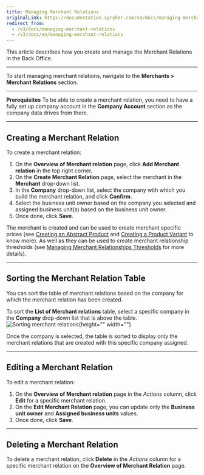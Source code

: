 ```yaml
---
title: Managing Merchant Relations
originalLink: https://documentation.spryker.com/v3/docs/managing-merchant-relations
redirect_from:
  - /v3/docs/managing-merchant-relations
  - /v3/docs/en/managing-merchant-relations
---
```


This article describes how you create and manage the Merchant Relations in the Back Office.
***
To start managing merchant relations, navigate to the **Merchants > Merchant Relations** section.
***
**Prerequisites**
To be able to create a merchant relation, you need to have a fully set up company account in the **Company Account** section as the company data drives from there.
***
## Creating a Merchant Relation
To create a merchant relation:
1. On the **Overview of Merchant relation** page, click **Add Merchant relation** in the top right corner.
2. On the **Create Merchant Relation** page, select the merchant in the **Merchant** drop-down list.
3. In the **Company** drop-down list, select the company with which you build the merchant relation, and click **Confirm**.
4. Select the business unit owner based on the company you selected and assigned business unit(s) based on the business unit owner. 
5. Once done, click **Save**.

The merchant is created and can be used to create merchant specific prices (see [Creating an Abstract Product](/docs/scos/dev/user-guides/202001.0/back-office-user-guide/products/products/abstract-products/creating-an-abstract-product.html) and [Creating a Product Variant](/docs/scos/dev/user-guides/202001.0/back-office-user-guide/products/products/concrete-products/creating-a-product-variant.html) to know more). As well as they can be used to create merchant relationship thresholds (see [Managing Merchant Relationships Thresholds](/docs/scos/dev/user-guides/202001.0/back-office-user-guide/thresholds/merchant-relationships/managing-merchant-relationships-thresholds.html) for more details).
***
## Sorting the Merchant Relation Table
You can sort the table of merchant relations based on the company for which the merchant relation has been created.

To sort the **List of Merchant relations** table, select a specific company in the **Company** drop-down list that is above the table.
![Sorting merchant relations](https://spryker.s3.eu-central-1.amazonaws.com/docs/User+Guides/Back+Office+User+Guides/Merchants/Merchant+and+Merchant+Relations/Managing+Merchant+Relations/sorting-merchant-relations.png){height="" width=""}

Once the company is selected, the table is sorted to display only the merchant relations that are created with this specific company assigned.
***
## Editing a Merchant Relation
To edit a merchant relation:
1. On the **Overview of Merchant relation** page in the _Actions_ column, click **Edit** for a specific merchant relation.
2. On the **Edit Merchant Relation** page, you can update only the **Business unit owner** and **Assigned business units** values.
3. Once done, click **Save**.
***
## Deleting a Merchant Relation
To delete a merchant relation, click **Delete** in the _Actions_ column for a specific merchant relation on the **Overview of Merchant Relation** page.

